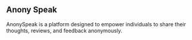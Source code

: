 ## Anony Speak

AnonySpeak is a platform designed to empower individuals to share their thoughts, reviews, and feedback anonymously.

